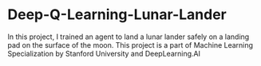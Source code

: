 # Deep-Q-Learning-Lunar-Lander
In this project, I trained an agent to land a lunar lander safely on a landing pad on the surface of the moon. This project is a part of Machine Learning Specialization by Stanford University and DeepLearning.AI
